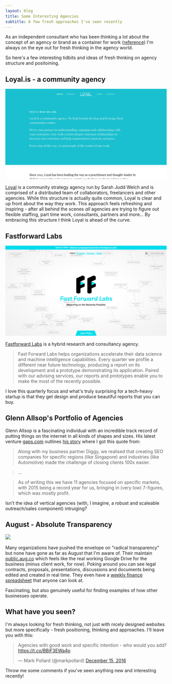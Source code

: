 ```yaml
---
layout: blog
title: Some Interesting Agencies
subtitle: A few fresh approaches I've seen recently
---
```


As an independent consultant who has been thinking a lot about the concept of an agency or brand as a container for work ([reference](http://tomcritchlow.com/2016/08/01/brand/)) I'm always on the eye out for fresh thinking in the agency world.

So here's a few interesting tidbits and ideas of fresh thinking on agency structure and positoining.

## Loyal.is - a community agency

![](/images/loyal.png)

[Loyal](loyal.is) is a community strategy agency run by Sarah Judd Welch and is comprised of a distributed team of collaborators, freelancers and other agencies. While this structure is actually quite common, Loyal is clear and up front about the way they work. This approach feels refreshing and inspiring - after all behind the scenes *all* agencies are trying to figure out flexible staffing, part time work, consultants, partners and more... By embracing this structure I think Loyal is ahead of the curve.

## Fastforward Labs

![](/images/fastforwardlabs.png)

[Fastforward Labs](http://www.fastforwardlabs.com/) is a hybrid research and consultancy agency.

> Fast Forward Labs helps organizations accelerate their data science and machine intelligence capabilities. Every quarter we profile a different near future technology, producing a report on its development and a prototype demonstrating its application. Paired with our advising services, our reports and prototypes enable you to make the most of the recently possible.

I love this quarterly focus and what's truly surprising for a tech-heavy startup is that they get design and produce beautiful reports that you can buy.

## Glenn Allsop's Portfolio of Agencies

Glenn Allsop is a fascinating individual with an incredible track record of putting things on the internet in all kinds of shapes and sizes. His latest venture [gaps.com](gaps.com) outlines [his story](https://gaps.com/story/) where I got this quote from:

>Along with my business partner Diggy, we realised that creating SEO companies for specific regions (like Singapore) and industries (like Automotive) made the challenge of closing clients 100x easier.

>...

>As of writing this we have 11 agencies focused on specific markets, with 2015 being a record year for us, bringing in (very low) 7-figures, which was mostly profit.

Isn't the idea of vertical agencies (with, I imagine, a robust and scaleable outreach/sales component) intruiging?

## August - Absolute Transparency

![](/images/august)

Many organizations have pushed the envelope on "radical transparency" but none have gone as far as August that I'm aware of. Their maintain [public.aug.co](http://public.aug.co/) which feels like the real working Google Drive for the business (minus client work, for now). Poking around you can see legal contracts, proposals, presentations, discussions and documents being edited and created in real time. They even have a [weekly finance spreadsheet](https://docs.google.com/spreadsheets/d/1CLBytPFYAJwpSiugcuEETnr-He13nQE_Ou4meSPYXak/edit#gid=0) that anyone can look at.

Fascinating, but also genuinely useful for finding examples of how other businesses operate.

## What have you seen?

I'm always looking for fresh thinking, not just with nicely designed websites but more specifically - fresh positioning, thinking and approaches. I'll leave you with this:

<blockquote class="twitter-tweet" data-lang="en"><p lang="en" dir="ltr">Agencies with good work and specific intention - who would you add? <a href="https://t.co/BBiF3EWa4p">https://t.co/BBiF3EWa4p</a></p>&mdash; Mark Pollard (@markpollard) <a href="https://twitter.com/markpollard/status/809435309154926592">December 15, 2016</a></blockquote>
<script async src="//platform.twitter.com/widgets.js" charset="utf-8"></script>

Throw me some comments if you've seen anything new and interesting recently!

